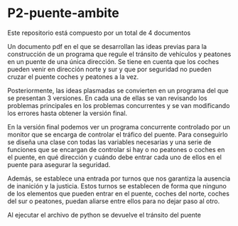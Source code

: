 # P2-puente-ambite

Este repositorio está compuesto por un total de 4 documentos

Un documento pdf en el que se desarrollan las ideas previas para la construcción de un programa que regule el tránsito de vehículos y peatones en un puente de una única dirección. Se tiene en cuenta que los coches pueden venir en dirección norte y sur y que por seguridad no pueden cruzar el puente coches y peatones a la vez.

Posteriormente, las ideas plasmadas se convierten en un programa del que se presentan 3 versiones. En cada una de ellas se van revisando los problemas principales en los problemas concurrentes y se van modificando los errores hasta obtener la versión final.

En la versión final podemos ver un programa concurrente controlado por un monitor que se encarga de controlar el tráfico del puente. 
Para conseguirlo se diseña una clase con todas las variables necesarias y una serie de funciones que se encargan de controlar si hay o no peatones o coches en el puente, en qué dirección y cuándo debe entrar cada uno de ellos en el puente para asegurar la seguridad.

Además, se establece una entrada por turnos que nos garantiza la ausencia de inanición y la justicia. Estos turnos se establecen de forma que ninguno de los elementos que pueden entrar en el puente, coches del norte, coches del sur o peatones, puedan aliarse entre ellos para no dejar paso al otro.

Al ejecutar el archivo de python se devuelve el tránsito del puente
